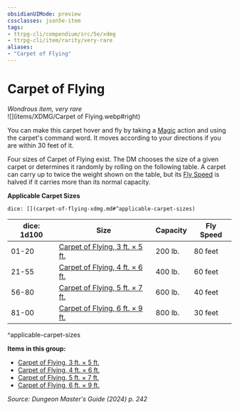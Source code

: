 ```yaml
---
obsidianUIMode: preview
cssclasses: json5e-item
tags:
- ttrpg-cli/compendium/src/5e/xdmg
- ttrpg-cli/item/rarity/very-rare
aliases: 
- "Carpet of Flying"
---
```

# Carpet of Flying
*Wondrous item, very rare*  
![](items/XDMG/Carpet of Flying.webp#right)  


You can make this carpet hover and fly by taking a [Magic](actions.md#Magic) action and using the carpet's command word. It moves according to your directions if you are within 30 feet of it.

Four sizes of Carpet of Flying exist. The DM chooses the size of a given carpet or determines it randomly by rolling on the following table. A carpet can carry up to twice the weight shown on the table, but its [Fly Speed](fly-speed-xphb.md) is halved if it carries more than its normal capacity.

**Applicable Carpet Sizes**

`dice: [](carpet-of-flying-xdmg.md#^applicable-carpet-sizes)`

| dice: 1d100 | Size | Capacity | Fly Speed |
|-------------|------|----------|-----------|
| 01-20 | [Carpet of Flying, 3 ft. × 5 ft.](carpet-of-flying-3-ft-5-ft-xdmg.md) | 200 lb. | 80 feet |
| 21-55 | [Carpet of Flying, 4 ft. × 6 ft.](carpet-of-flying-4-ft-6-ft-xdmg.md) | 400 lb. | 60 feet |
| 56-80 | [Carpet of Flying, 5 ft. × 7 ft.](carpet-of-flying-5-ft-7-ft-xdmg.md) | 600 lb. | 40 feet |
| 81-00 | [Carpet of Flying, 6 ft. × 9 ft.](carpet-of-flying-6-ft-9-ft-xdmg.md) | 800 lb. | 30 feet |
^applicable-carpet-sizes

**Items in this group:**

- [Carpet of Flying, 3 ft. × 5 ft.](carpet-of-flying-3-ft-5-ft-xdmg.md)
- [Carpet of Flying, 4 ft. × 6 ft.](carpet-of-flying-4-ft-6-ft-xdmg.md)
- [Carpet of Flying, 5 ft. × 7 ft.](carpet-of-flying-5-ft-7-ft-xdmg.md)
- [Carpet of Flying, 6 ft. × 9 ft.](carpet-of-flying-6-ft-9-ft-xdmg.md)

*Source: Dungeon Master's Guide (2024) p. 242*
